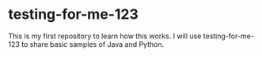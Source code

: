 # testing-for-me-123

This is my first repository to learn how this works.
I will use testing-for-me-123 to share basic samples of Java and Python. 
